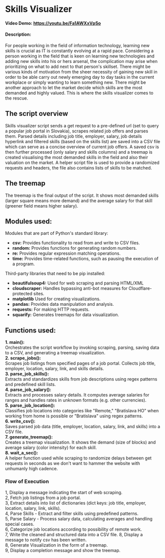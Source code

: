 # Skills Visualizer
#### Video Demo: https://youtu.be/Fa1AWXxVpSo
#### Description:
For people working in the field of information technology, learning new skills is crucial as IT is constantly evolving at a rapid pace. Considering a person working in the field that is keen on learning new technologies and adding new skills into his or hers arsenal, the complication may arise when prioritizing on what to add next to that person's skillset. There might be various kinds of motivation from the sheer necessity of gaining new skill in order to be able carry out newly emerging day to day tasks in the current workplace or simply wanting to learn something new. There might be another approach to let the market decide which skills are the most demanded and highly valued. This is where the skills visualizer comes to the rescue. 

## The script overview
Skills visualizer script sends a get request to a pre-defined url (set to query a popular job portal in Slovakia), scrapes related job offers and parses them. Parsed details including job title, employer, salary, job details hyperlink and filtered skills (based on the skills list) are saved into a CSV file which can serve as a concise overview of current job offers. A saved csv is then further processed (only salary and skills columns) and a treemap is created visualising the most demanded skills in the field and also their valuation on the market. A helper script file is used to provide a randomized requests and headers, the file also contains lists of skills to be matched.

## The treemap
The treemap is the final output of the script. It shows most demanded skills (larger square means more demand) and the average salary for that skill (greener field means higher salary).

## Modules used:

Modules that are part of Python's standard library:

- **csv:** Provides functionality to read from and write to CSV files.<br />
- **random:** Provides functions for generating random numbers.<br /> 
- **re:** Provides regular expression matching operations.<br />
- **time:** Provides time-related functions, such as pausing the execution of a program.<br />


Third-party libraries that need to be pip installed:
- **beautifulsoup4:** Used for web scraping and parsing HTML/XML<br />
- **cloudscraper:** Handles bypassing anti-bot measures for Cloudflare-protected sites.<br />
- **matplotlib** Used for creating visualizations.<br />
- **pandas:** Provides data manipulation and analysis.<br />
- **requests:** For making HTTP requests.<br />
- **squarify:** Generates treemaps for data visualization.

## Functions used:
**1. main():** <br />Orchestrates the script workflow by invoking scraping, parsing, saving data to a CSV, and generating a treemap visualization.<br />
**2. scrape_jobs():**<br /> Scrapes job listings from specified pages of a job portal. Collects job title, employer, location, salary, link, and skills details.<br />
**3. parse_job_skills():**<br /> Extracts and standardizes skills from job descriptions using regex patterns and predefined skill lists.<br />
**4. parse_job_salary():**<br /> Extracts and processes salary details. It computes average salaries for ranges and handles rates in unknown formats (e.g. other currencies).<br />
**5. parse_job_location():**<br /> Classifies job locations into categories like "Remote," "Bratislava HO" when working from home is possible or "Bratislava" using regex patterns.<br />
**6. write_csv():**<br /> Saves parsed job data (title, employer, location, salary, link, and skills) into a CSV file.<br />
**7. generate_treemap():**<br /> Creates a treemap visualization. It shows the demand (size of blocks) and average salary (color intensity) for each skill.<br />
**8. wait_a_sec():**<br /> A helper function used while scraping to randomize delays between get requests in seconds as we don't want to hammer the website with unhumanly high cadence.<br />


### Flow of Execution
1, Display a message indicating the start of web scraping.<br />
2, Fetch job listings from a job portal.<br />
3, Extract details into list of dictionaries (dict keys: job title, employer, location, salary, link, skills).<br />
4, Parse Skills - Extract and filter skills using predefined patterns.<br />
5, Parse Salary - Process salary data, calculating averages and handling special cases.<br />
6, Categorize job locations according to possibility of remote work.<br />
7, Write the cleaned and structured data into a CSV file.
8, Display a message to notify csv has been written.<br />
8, Generate Visualization in the form of a treemap.<br />
9, Display a completion message and show the treemap.
